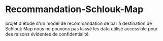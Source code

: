 # Recommandation-Schlouk-Map
projet d'étude d'un model de recommandation de bar à destination de Schlouk Map
nous ne pouvons pas laissé les data utilisé accessible pour des raisons évidentes de confidentialité 
